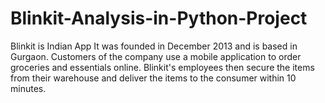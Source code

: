 # Blinkit-Analysis-in-Python-Project
Blinkit is Indian App It was founded in December 2013 and is based in Gurgaon. Customers of the company use a mobile application to order groceries and essentials online. Blinkit's employees then secure the items from their warehouse and deliver the items to the consumer within 10 minutes.

